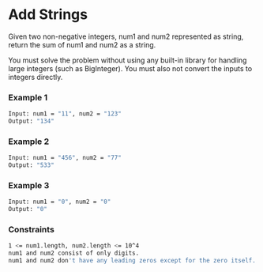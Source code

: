 # Add Strings

Given two non-negative integers, num1 and num2 represented as string, return the sum of num1 and num2 as a string.

You must solve the problem without using any built-in library for handling large integers (such as BigInteger). You must also not convert the inputs to integers directly.

### Example 1
```sh
Input: num1 = "11", num2 = "123"
Output: "134"
```

### Example 2
```sh
Input: num1 = "456", num2 = "77"
Output: "533"
```

### Example 3
```sh
Input: num1 = "0", num2 = "0"
Output: "0"
```

### Constraints
```sh
1 <= num1.length, num2.length <= 10^4
num1 and num2 consist of only digits.
num1 and num2 don't have any leading zeros except for the zero itself.
```
